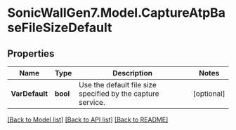 # SonicWallGen7.Model.CaptureAtpBaseFileSizeDefault

## Properties

Name | Type | Description | Notes
------------ | ------------- | ------------- | -------------
**VarDefault** | **bool** | Use the default file size specified by the capture service. | [optional] 

[[Back to Model list]](../README.md#documentation-for-models) [[Back to API list]](../README.md#documentation-for-api-endpoints) [[Back to README]](../README.md)

